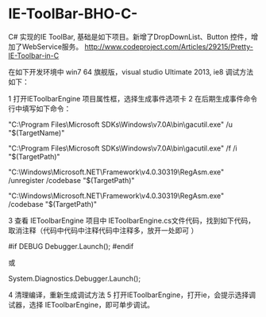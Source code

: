 # IE-ToolBar-BHO-C-
C# 实现的IE ToolBar, 
基础是如下项目。新增了DropDownList、Button 控件，增加了WebService服务。
http://www.codeproject.com/Articles/29215/Pretty-IE-Toolbar-in-C

在如下开发环境中
win7 64 旗舰版，visual studio Ultimate 2013, ie8
调试方法如下：

1 打开IEToolbarEngine 项目属性框，选择生成事件选项卡
2 在后期生成事件命令行中填写如下命令：

"C:\Program Files\Microsoft SDKs\Windows\v7.0A\bin\gacutil.exe" /u "$(TargetName)"

"C:\Program Files\Microsoft SDKs\Windows\v7.0A\bin\gacutil.exe" /f /i "$(TargetPath)"

"C:\Windows\Microsoft.NET\Framework\v4.0.30319\RegAsm.exe" /unregister /codebase "$(TargetPath)"

"C:\Windows\Microsoft.NET\Framework\v4.0.30319\RegAsm.exe" /codebase "$(TargetPath)"

3 查看 IEToolbarEngine 项目中 IEToolbarEngine.cs文件代码，找到如下代码，取消注释（代码中代码中注释代码中注释多，放开一处即可 ）

#if DEBUG
    Debugger.Launch();
#endif

或

System.Diagnostics.Debugger.Launch();

4 清理编译，重新生成调试方法
5 打开IEToolbarEngine，打开ie，会提示选择调试器，选择 IEToolbarEngine，即可单步调试。
